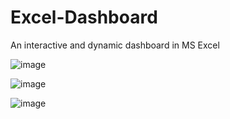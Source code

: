 # Excel-Dashboard
An interactive and dynamic dashboard in MS Excel

![image](https://github.com/user-attachments/assets/8d94f3c3-a5b7-41d6-b5ea-523bbf433e2b)

![image](https://github.com/user-attachments/assets/e4f7ec15-9c97-4510-a5d2-88ad0ecbaead)

![image](https://github.com/user-attachments/assets/28857380-a965-4835-9313-8e191f40c395)
